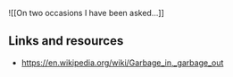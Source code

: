 
![[On two occasions I have been asked...]]
## Links and resources

- https://en.wikipedia.org/wiki/Garbage_in,_garbage_out